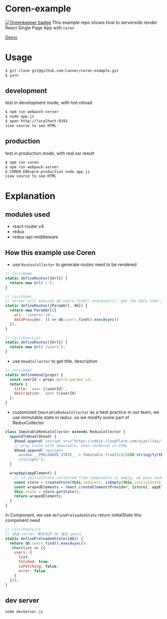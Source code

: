 # Coren-example

[![Greenkeeper badge](https://badges.greenkeeper.io/Canner/coren-example.svg)](https://greenkeeper.io/)
This example repo shows how to serverside render React Single Page App with `coren`

[Demo](https://nameless-taiga-65782.herokuapp.com)

# Usage

```sh
$ git clone git@github.com:Canner/coren-example.git
$ yarn
```

## development

test in development mode, with hot-reload

```sh
$ npm run webpack-server
$ node app.js
$ open http://localhost:9393
view source to see HTML
```

## production

test in production mode, with real ssr result

```sh
$ npm run coren
$ npm run webpack-server
$ COREN_ENV=pre-production node app.js
view source to see HTML
```

# Explanation

## modules used
* react-router v4
* redux
* redux-api-middleware

## How this example use Coren
* use `RoutesCollector` to generate routes need to be rendered
``` js
// /src/Home
static defineRoutes({Url}) {
  return new Url('/');
}
```

``` js
// /src/User
// server will execute db.users.find().execAsync(), get the data then generate multiple routes with path '/users/:id'
static defineRoutes({ParamUrl, db}) {
  return new ParamUrl({
    url: '/users/:id',
    dataProvider: () => db.users.find().execAsync()
  });
}
```

``` js
// /src/UserList
static defineRoutes({Url}) {
  return new Url('/users');
}
```

* use `HeadCollector` to get title, description
``` js
// /src/User
static defineHead(props) {
  const userId = props.match.params.id;
  return {
    title: `user ${userId}`,
    description: `user ${userId}`
  };
}
```

* customized `ImmutableReduxCollector`
as a best practice in our team, we use immutable state in redux. so we modify some part of ReduxCollector
``` js
class ImmutableReduxCollector extends ReduxCollector {
  appendToHead($head) {
    $head.append(`<script src="https://cdnjs.cloudflare.com/ajax/libs/immutable/3.8.1/immutable.min.js"></script>`);
    // wrap state with Immutable, when rendered in HTML
    $head.append(`<script>
      window.__PRELOADED_STATE__ = Immutable.fromJS(${JSON.stringify(this.state ? this.state.toJS() : {})})
      </script>`);
  }

  wrapApp(appElement) {
    // if initialState collected from components is empty, we pass undefined to store , let store.getState() be the intial state in reducer 
    const store = createStore(this.reducers, isEmpty(this.initialState) ? undefined : immutable.fromJS(this.initialState));
    const wrapedElements = react.createElement(Provider, {store}, appElement);
    this.state = store.getState();
    return wrapedElements;
  }
}
```

in Component, we use `definePreloadedState` return initialState this component need
``` js
// /src/UserList
// 透過 server 傳過來的 db 做出 query
static definePreloadedState({db}) {
  return db.users.find().execAsync()
  .then(list => ({
    users: {
      list,
      fetched: true,
      isFetching: false,
      error: false
    }
  }));
}
```

## dev server
```
node devServer.js
```
